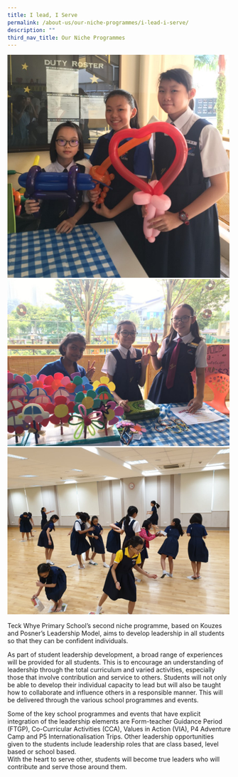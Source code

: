 ```yaml
---
title: I lead, I Serve
permalink: /about-us/our-niche-programmes/i-lead-i-serve/
description: ""
third_nav_title: Our Niche Programmes
---
```


<img src="/images/I-Lead-Picture-1.jpg" 
         style="width:500px"
	/>
<br>
<img src="/images/I-Lead-Picture-2.jpg" 
         style="width:500px"
	/>
<br>
<img src="/images/I-Lead-Picture-3.jpg" 
         style="width:500px"
	/>
<br>


Teck Whye Primary School’s second niche programme, based on Kouzes and Posner’s Leadership Model, aims to develop leadership in all students so that they can be confident individuals.

As part of student leadership development, a broad range of experiences will be provided for all students. This is to encourage an understanding of leadership through the total curriculum and varied activities, especially those that involve contribution and service to others. Students will not only be able to develop their individual capacity to lead but will also be taught how to collaborate and influence others in a responsible manner. This will be delivered through the various school programmes and events.

Some of the key school programmes and events that have explicit integration of the leadership elements are Form-teacher Guidance Period (FTGP), Co-Curricular Activities (CCA), Values in Action (VIA), P4 Adventure Camp and P5 Internationalisation Trips. Other leadership opportunities given to the students include leadership roles that are class based, level based or school based.  
With the heart to serve other, students will become true leaders who will contribute and serve those around them.